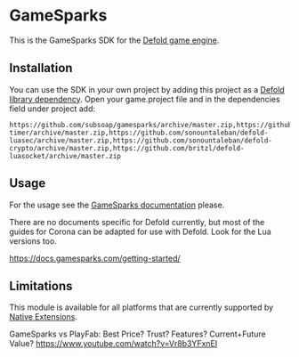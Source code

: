# GameSparks
This is the GameSparks SDK for the [Defold game engine](http://www.defold.com).

## Installation
You can use the SDK in your own project by adding this project as a [Defold library dependency](http://www.defold.com/manuals/libraries/). Open your game.project file and in the dependencies field under project add:

```
https://github.com/subsoap/gamesparks/archive/master.zip,https://github.com/britzl/defold-timer/archive/master.zip,https://github.com/sonountaleban/defold-luasec/archive/master.zip,https://github.com/sonountaleban/defold-crypto/archive/master.zip,https://github.com/britzl/defold-luasocket/archive/master.zip
```

## Usage
For the usage see the [GameSparks documentation](https://docs.gamesparks.com) please.

There are no documents specific for Defold currently, but most of the guides for Corona can be adapted for use with Defold. Look for the Lua versions too.

https://docs.gamesparks.com/getting-started/

## Limitations
This module is available for all platforms that are currently supported by [Native Extensions](http://www.defold.com/manuals/extensions/).

GameSparks vs PlayFab: Best Price? Trust? Features? Current+Future Value?
https://www.youtube.com/watch?v=Vr8b3YFxnEI
